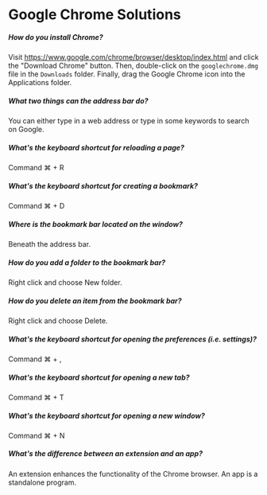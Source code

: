 # Google Chrome Solutions

##### How do you install Chrome?

Visit https://www.google.com/chrome/browser/desktop/index.html and click the "Download Chrome" button. Then, double-click on the `googlechrome.dmg` file in the `Downloads` folder. Finally, drag the Google Chrome icon into the Applications folder.

##### What two things can the address bar do?

You can either type in a web address or type in some keywords to search on Google.

##### What's the keyboard shortcut for reloading a page?

Command ⌘ + R

##### What's the keyboard shortcut for creating a bookmark?

Command ⌘ + D

##### Where is the bookmark bar located on the window?

Beneath the address bar.

##### How do you add a folder to the bookmark bar?

Right click and choose New folder.

##### How do you delete an item from the bookmark bar?

Right click and choose Delete.

##### What's the keyboard shortcut for opening the preferences (i.e. settings)?

Command ⌘ + ,

##### What's the keyboard shortcut for opening a new tab?

Command ⌘ + T

##### What's the keyboard shortcut for opening a new window?

Command ⌘ + N

##### What's the difference between an extension and an app?

An extension enhances the functionality of the Chrome browser. An app is a standalone program.

